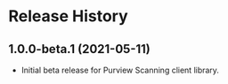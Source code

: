 # Release History

## 1.0.0-beta.1 (2021-05-11)

- Initial beta release for Purview Scanning client library.
